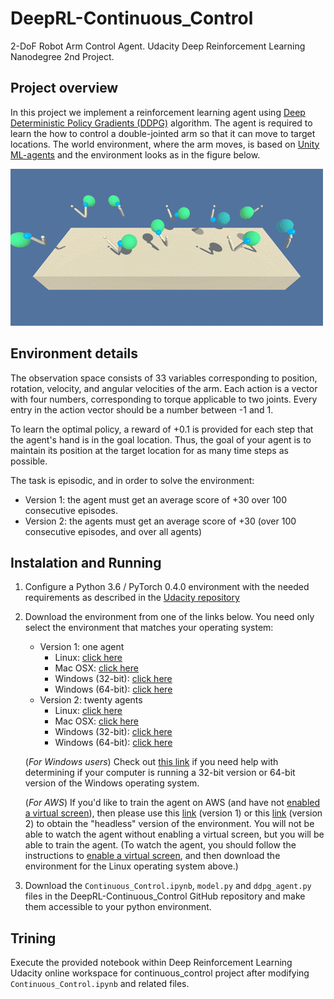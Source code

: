 # DeepRL-Continuous_Control
2-DoF Robot Arm Control Agent. Udacity Deep Reinforcement Learning Nanodegree 2nd Project.

## Project overview 
In this project we implement a reinforcement learning agent using [Deep Deterministic Policy Gradients (DDPG)](https://arxiv.org/abs/1509.02971) algorithm. The agent is required to learn the how to control a double-jointed arm so that it can move to target locations. The world environment, where the arm moves, is based on [Unity ML-agents](https://github.com/Unity-Technologies/ml-agents) and the environment looks as in the figure below.

![img_1](Figures/reacher.gif)

## Environment details 
The observation space consists of 33 variables corresponding to position, rotation, velocity, and angular velocities of the arm. Each action is a vector with four numbers, corresponding to torque applicable to two joints. Every entry in the action vector should be a number between -1 and 1.

To learn the optimal policy, a reward of +0.1 is provided for each step that the agent's hand is in the goal location. Thus, the goal of your agent is to maintain its position at the target location for as many time steps as possible.

The task is episodic, and in order to solve the environment:
- Version 1: the agent must get an average score of +30 over 100 consecutive episodes.
- Version 2: the agents must get an average score of +30 (over 100 consecutive episodes, and over all agents)

## Instalation and Running 

1. Configure a Python 3.6 / PyTorch 0.4.0 environment with the needed requirements as described in the [Udacity repository](https://github.com/udacity/deep-reinforcement-learning#dependencies)

2. Download the environment from one of the links below.  You need only select the environment that matches your operating system:
    - Version 1: one agent
      - Linux: [click here](https://s3-us-west-1.amazonaws.com/udacity-drlnd/P2/Reacher/one_agent/Reacher_Linux.zip)
      - Mac OSX: [click here](https://s3-us-west-1.amazonaws.com/udacity-drlnd/P2/Reacher/one_agent/Reacher.app.zip)
      - Windows (32-bit): [click here](https://s3-us-west-1.amazonaws.com/udacity-drlnd/P2/Reacher/one_agent/Reacher.app.zip)
      - Windows (64-bit): [click here](https://s3-us-west-1.amazonaws.com/udacity-drlnd/P2/Reacher/one_agent/Reacher_Windows_x86_64.zip)
    - Version 2: twenty agents
      - Linux: [click here](https://s3-us-west-1.amazonaws.com/udacity-drlnd/P2/Reacher/Reacher_Linux.zip)
      - Mac OSX: [click here](https://s3-us-west-1.amazonaws.com/udacity-drlnd/P2/Reacher/Reacher.app.zip)
      - Windows (32-bit): [click here](https://s3-us-west-1.amazonaws.com/udacity-drlnd/P2/Reacher/Reacher_Windows_x86.zip)
      - Windows (64-bit): [click here](https://s3-us-west-1.amazonaws.com/udacity-drlnd/P2/Reacher/Reacher_Windows_x86_64.zip)
      
    (_For Windows users_) Check out [this link](https://support.microsoft.com/en-us/help/827218/how-to-determine-whether-a-computer-is-running-a-32-bit-version-or-64) if you need help with determining if your computer is running a 32-bit version or 64-bit version of the Windows operating system.
    
    (_For AWS_) If you'd like to train the agent on AWS (and have not [enabled a virtual screen](https://github.com/Unity-Technologies/ml-agents/blob/master/docs/Training-on-Amazon-Web-Service.md)), then please use this [link](https://s3-us-west-1.amazonaws.com/udacity-drlnd/P2/Reacher/one_agent/Reacher_Linux_NoVis.zip) (version 1) or this [link](https://s3-us-west-1.amazonaws.com/udacity-drlnd/P2/Reacher/Reacher_Linux_NoVis.zip) (version 2) to obtain the "headless" version of the environment. You will not be able to watch the agent without enabling a virtual screen, but you will be able to train the agent. (To watch the agent, you should follow the instructions to [enable a virtual screen](https://github.com/Unity-Technologies/ml-agents/blob/master/docs/Training-on-Amazon-Web-Service.md), and then download the environment for the Linux operating system above.)
  
3. Download the `Continuous_Control.ipynb`, `model.py` and `ddpg_agent.py` files in the DeepRL-Continuous_Control GitHub repository and make them accessible to your python environment.   

## Trining 
Execute the provided notebook within Deep Reinforcement Learning Udacity online workspace for continuous_control project after modifying `Continuous_Control.ipynb` and related files.
